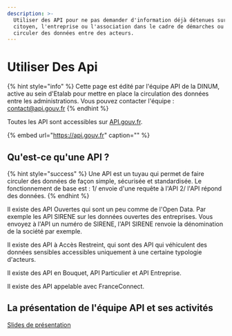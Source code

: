 ```yaml
---
description: >-
  Utiliser des API pour ne pas demander d'information déjà détenues sur le
  citoyen, l'entreprise ou l'association dans le cadre de démarches ou faire
  circuler des données entre des acteurs.
---
```


# Utiliser Des Api

{% hint style="info" %}
Cette page est édité par l'équipe API de la DINUM, active au sein d'Etalab pour mettre en place la circulation des données entre les administrations. Vous pouvez contacter l'équipe : contact@api.gouv.fr
{% endhint %}

Toutes les API sont accessibles sur [API.gouv.fr](https://github.com/betagouv/doc.incubateur.net-communaute/tree/f652829fc5667c8b09c9fe1dbdc76fbea7065e7d/gerer-sa-startup-detat-ou-de-territoires-au-quotidien/jameliore-le-design-et-lexperience-utilisateur/api.gouv.fr).

{% embed url="https://api.gouv.fr" caption="" %}

## Qu'est-ce qu'une API ?

{% hint style="success" %}
Une API est un tuyau qui permet de faire circuler des données de façon simple, sécurisée et standardisée. Le fonctionnement de base est : 1/ envoie d'une requête à l'API 2/ l'API répond des données.
{% endhint %}

Il existe des API Ouvertes qui sont un peu comme de l'Open Data. Par exemple les API SIRENE sur les données ouvertes des entreprises. Vous envoyez à l'API un numéro de SIRENE, l'API SIRENE renvoie la dénomination de la société par exemple.

Il existe des API à Accès Restreint, qui sont des API qui véhiculent des données sensibles accessibles uniquement à une certaine typologie d'acteurs.

Il existe des API en Bouquet, API Particulier et API Entreprise.

Il existe des API appelable avec FranceConnect.

## La présentation de l'équipe API et ses activités

[Slides de présentation](https://docs.google.com/presentation/d/11OZRKBQLNLIBjH9EDGEuoUdwf9NdCbP43a4Uk2_aiEo/edit?usp=sharing)

